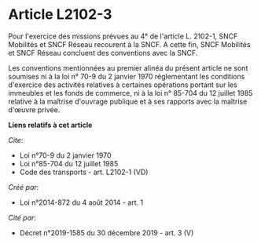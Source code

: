 # Article L2102-3

Pour l'exercice des missions prévues au 4° de l'article L. 2102-1, SNCF Mobilités et SNCF Réseau recourent à la SNCF. A cette
fin, SNCF Mobilités et SNCF Réseau concluent des conventions avec la SNCF. 

Les conventions mentionnées au premier alinéa du présent article ne sont soumises ni à la loi n° 70-9 du 2 janvier 1970
réglementant les conditions d'exercice des activités relatives à certaines opérations portant sur les immeubles et les fonds
de commerce, ni à la loi n° 85-704 du 12 juillet 1985 relative à la maîtrise d'ouvrage publique et à ses rapports avec la
maîtrise d'œuvre privée.

**Liens relatifs à cet article**

_Cite_:

  - Loi n°70-9 du 2 janvier 1970
  - Loi n°85-704 du 12 juillet 1985
  - Code des transports - art. L2102-1 (VD)

_Créé par_:

  - Loi n°2014-872 du 4 août 2014 - art. 1

_Cité par_:

  - Décret n°2019-1585 du 30 décembre 2019 - art. 3 (V)
